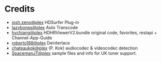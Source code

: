 Credits
=======
- [josh.zeno@plex](https://forums.plex.tv/profile/josh.zeno)
  HDSurfer Plug-in
- [lazybones@plex](https://forums.plex.tv/user/80977-lazybones/)
  Auto Transcode
- [hychiang@plex](https://forums.plex.tv/profile/hychiang)
  HDHRViewerV2.bundle original code, favorites, restapi + Channel-App-Guide
- [roberto188@plex](https://forums.plex.tv/profile/roberto188)
  Deinterlace
- [chateaukok@plex](https://forums.plex.tv/profile/chateaukok) (P. Kok) 
  audiocodec & videocodec detection
- [SpacemanJT@plex](https://forums.plex.tv/profile/SpacemanJT)
  sample files and info for UK tuner support.